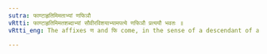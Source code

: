 ```yaml
---
sutra: फाण्टाहृतिमिमताभ्यां णफिञौ
vRtti: फाण्टाहृतिमिमतशब्दाभ्यां सौवीरविशयाभ्यामपत्ये णफिञौ प्रत्ययौ भवतः ॥
vRtti_eng: The affixes ण and फि come, in the sense of a descendant of a person belonging to _Suvira_ country, after the words _Phantahriti_ and _Mimata_.

---
```

